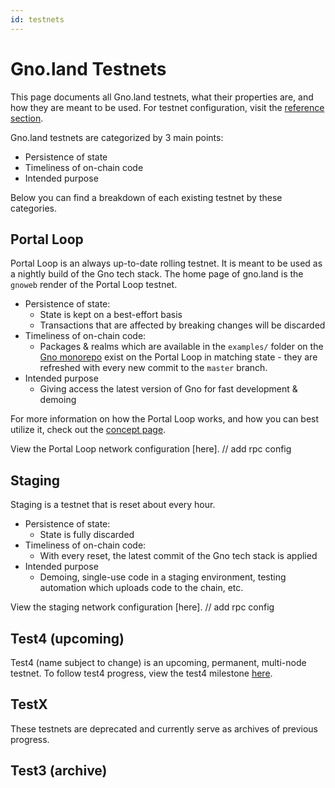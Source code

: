 ```yaml
---
id: testnets
---
```


# Gno.land Testnets

This page documents all Gno.land testnets, what their properties are, and how
they are meant to be used. For testnet configuration, visit the 
[reference section](../reference/testnets.md).

Gno.land testnets are categorized by 3 main points:
- Persistence of state
- Timeliness of on-chain code
- Intended purpose

Below you can find a breakdown of each existing testnet by these categories.

## Portal Loop

Portal Loop is an always up-to-date rolling testnet. It is meant to be used as 
a nightly build of the Gno tech stack. The home page of gno.land is the `gnoweb`
render of the Portal Loop testnet. 

- Persistence of state:
  - State is kept on a best-effort basis 
  - Transactions that are affected by breaking changes will be discarded
- Timeliness of on-chain code:
  - Packages & realms which are available in the `examples/` folder on the [Gno
monorepo](https://github.com/gnolang/gno) exist on the Portal Loop in matching 
state - they are refreshed with every new commit to the `master` branch.
- Intended purpose
  - Giving access the latest version of Gno for fast development & demoing

For more information on how the Portal Loop works, and how you can best utilize it, 
check out the [concept page](./portal-loop.md).

View the Portal Loop network configuration [here]. // add rpc config 

## Staging

Staging is a testnet that is reset about every hour.

- Persistence of state:
    - State is fully discarded
- Timeliness of on-chain code:
    - With every reset, the latest commit of the Gno tech stack is applied 
- Intended purpose
    - Demoing, single-use code in a staging environment, testing automation which
uploads code to the chain, etc.

View the staging network configuration [here]. // add rpc config

## Test4 (upcoming)

Test4 (name subject to change) is an upcoming, permanent, multi-node testnet. To follow test4 progress,
view the test4 milestone [here](https://github.com/gnolang/gno/milestone/4).

## TestX

These testnets are deprecated and currently serve as archives of previous progress.


## Test3 (archive)
